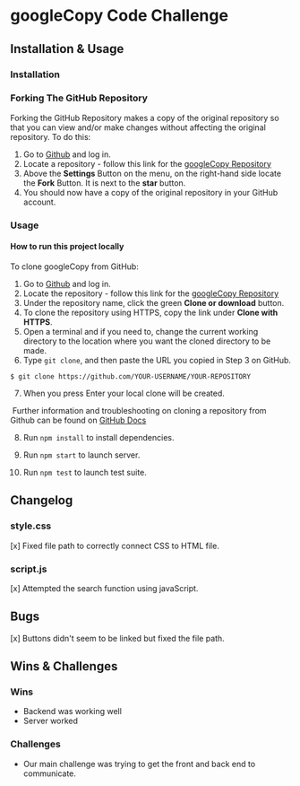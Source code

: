 # googleCopy Code Challenge

## Installation & Usage

### Installation

### Forking The GitHub Repository

Forking the GitHub Repository makes a copy of the original repository so that you can view and/or make changes without affecting the original repository. To do this:

1. Go to [Github](https://github.com/) and log in.
2. Locate a repository - follow this link for the [googleCopy Repository](https://github.com/shoreenb/googleCopy)
3. Above the **Settings** Button on the menu, on the right-hand side locate the **Fork** Button. It is next to the **star** button.
4. You should now have a copy of the original repository in your GitHub account.

### Usage

#### How to run this project locally

To clone googleCopy from GitHub:

1. Go to [Github](https://github.com/) and log in.
2. Locate the repository - follow this link for the [googleCopy Repository](https://github.com/shoreenb/googleCopy)
3. Under the repository name, click the green **Clone or download** button.
4. To clone the repository using HTTPS, copy the link under **Clone with HTTPS**.
5. Open a terminal and if you need to, change the current working directory to the location where you want the cloned directory to be made.
6. Type `git clone`, and then paste the URL you copied in Step 3 on GitHub.

```
$ git clone https://github.com/YOUR-USERNAME/YOUR-REPOSITORY
```

7. When you press Enter your local clone will be created.

​	Further information and troubleshooting on cloning a repository from Github 	can be found on [GitHub Docs](https://docs.github.com/en/github/creating-cloning-and-archiving-repositories/cloning-a-repository)

8. Run `npm install` to install dependencies.

9. Run `npm start` to launch server.

10. Run `npm test` to launch test suite.

## Changelog

### style.css

[x] Fixed file path to correctly connect CSS to HTML file.

### script.js

[x] Attempted the search function using javaScript.

## Bugs

[x] Buttons didn't seem to be linked but fixed the file path.

## Wins & Challenges

### Wins

- Backend was working well
- Server worked

### Challenges

- Our main challenge was trying to get the front and back end to communicate. 
